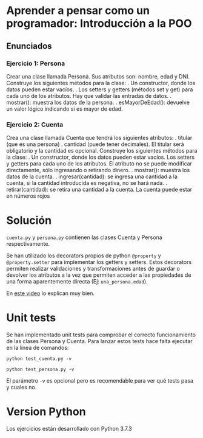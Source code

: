 # Aprender a pensar como un programador: Introducción a la POO

## Enunciados
### Ejercicio 1: Persona

Crear una clase llamada Persona. Sus atributos son: nombre, edad y DNI. Construye los siguientes
métodos para la clase:
. Un constructor, donde los datos pueden estar vacíos.
. Los setters y getters (métodos set y get) para cada uno de los atributos. Hay que validar las entradas de
datos.
. mostrar(): muestra los datos de la persona.
. esMayorDeEdad(): devuelve un valor lógico indicando si es mayor de edad.


### Ejercicio 2: Cuenta
Crea una clase llamada Cuenta que tendrá los siguientes atributos:
. titular (que es una persona)
. cantidad (puede tener decimales).
El titular será obligatorio y la cantidad es opcional. Construye los siguientes métodos para la clase:
. Un constructor, donde los datos pueden estar vacíos.
Los setters y getters para cada uno de los atributos. El atributo no se puede modificar directamente, sólo
ingresando o retirando dinero.
. mostrar(): muestra los datos de la cuenta.
. ingresar(cantidad): se ingresa una cantidad a la cuenta, si la cantidad introducida es negativa, no se
hará nada.
. retirar(cantidad): se retira una cantidad a la cuenta. La cuenta puede estar en números rojos

# Solución

`cuenta.py` y `persona.py` contienen las clases Cuenta y Persona respectivamente.

Se han utilizado los decorators propios de python `@property` y `@property.setter` para implementar los getters y setters.
Estos decorators permiten realizar validaciones y transformaciones antes de guardar o devolver los atributos a la vez que
permiten acceder a las propiedades de una forma aparentemente directa (Ej: `una_persona.edad`).

En [este video](https://www.youtube.com/watch?v=jCzT9XFZ5bw&ab_channel=CoreySchafer) lo explican muy bien.

# Unit tests

Se han implementado unit tests para comprobar el correcto funcionamiento de las clases Persona y Cuenta. Para lanzar estos
tests hace falta ejecutar en la línea de comandos:

```
python test_cuenta.py -v
```

```
python test_persona.py -v
```

El parámetro `-v` es opcional pero es recomendable para ver qué tests pasa y cuales no.

# Version Python

Los ejercicios están desarrollado con Python 3.7.3


